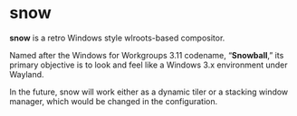 # snow

**snow** is a retro Windows style wlroots-based compositor.

Named after the Windows for Workgroups 3.11 codename, &ldquo;**Snowball**,&rdquo; its primary objective is to look and feel like a Windows 3.x environment under Wayland.

In the future, snow will work either as a dynamic tiler or a stacking window manager, which would be changed in the configuration.
